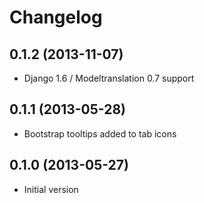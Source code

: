 # Changelog

## 0.1.2 (2013-11-07)

* Django 1.6 / Modeltranslation 0.7 support

## 0.1.1 (2013-05-28)

* Bootstrap tooltips added to tab icons

## 0.1.0 (2013-05-27)

* Initial version
